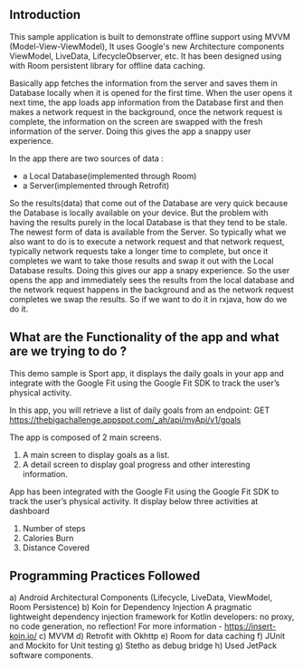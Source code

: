 Introduction
----------------------------------
This sample application is built to demonstrate offline support using MVVM (Model-View-ViewModel), It uses Google's new Architecture components ViewModel, LiveData, LifecycleObserver, etc. It has been designed using with Room persistent library for offline data caching. 

Basically app fetches the information from the server and saves them in Database locally when it is opened for the first time. When the user opens it next time, the app loads app information from the Database first and then makes a network request in the background, once the network request is complete, the information on the screen are swapped with the fresh information of the server. Doing this gives the app a snappy user experience.

In the app there are two sources of data :

- a Local Database(implemented through Room)
- a Server(implemented through Retrofit)

So the results(data) that come out of the Database are very quick because the Database is locally available on your device. But the problem with having the results purely in the local Database is that they tend to be stale. The newest form of data is available from the Server. So typically what we also want to do is to execute a network request and that network request, typically network requests take a longer time to complete, but once it completes we want to take those results and swap it out with the Local Database results. Doing this gives our app a snapy experience. So the user opens the app and immediately sees the results from the local database and the network request happens in the background and as the network request completes we swap the results. So if we want to do it in rxjava, how do we do it.

What are the Functionality of the app and what are we trying to do ? 
--------------------------------------

This demo sample is Sport app, it displays the daily goals in your app and integrate with the Google Fit using the Google
Fit SDK to track the user’s physical activity.

In this app, you will retrieve a list of daily goals from an endpoint: GET
https://thebigachallenge.appspot.com/_ah/api/myApi/v1/goals

The app is composed of 2 main screens.
1) A main screen to display goals as a list.
2) A detail screen to display goal progress and other interesting information.

App has been integrated with the Google Fit using the Google Fit SDK to track the user’s physical activity. It display below three activities at dashboard
 1. Number of steps
 2. Calories Burn
 3. Distance Covered


Programming Practices Followed
-----------------------------------------
a) Android Architectural Components (Lifecycle, LiveData, ViewModel, Room Persistence)
b) Koin for Dependency Injection
        A pragmatic lightweight dependency injection framework for Kotlin developers: no proxy, no code generation, no reflection!
        For more information - https://insert-koin.io/
c) MVVM
d) Retrofit with Okhttp
e) Room for data caching
f) JUnit and Mockito for Unit testing
g) Stetho as debug bridge
h) Used JetPack software components.
